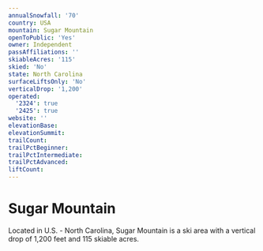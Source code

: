 ```yaml
---
annualSnowfall: '70'
country: USA
mountain: Sugar Mountain
openToPublic: 'Yes'
owner: Independent
passAffiliations: ''
skiableAcres: '115'
skied: 'No'
state: North Carolina
surfaceLiftsOnly: 'No'
verticalDrop: '1,200'
operated:
  '2324': true
  '2425': true
website: ''
elevationBase:
elevationSummit:
trailCount:
trailPctBeginner:
trailPctIntermediate:
trailPctAdvanced:
liftCount:
---
```



# Sugar Mountain

Located in U.S. - North Carolina, Sugar Mountain is a ski area with a vertical drop of 1,200 feet and 115 skiable acres.
